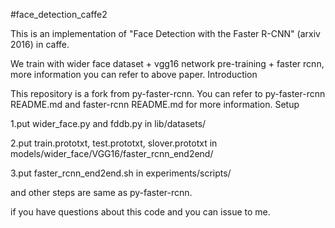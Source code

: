 #face_detection_caffe2

This is an implementation of "Face Detection with the Faster R-CNN" (arxiv 2016) in caffe.

We train with wider face dataset + vgg16 network pre-training + faster rcnn, more information you can refer to above paper.
Introduction

This repository is a fork from py-faster-rcnn. You can refer to py-faster-rcnn README.md and faster-rcnn README.md for more information.
Setup

1.put wider_face.py and fddb.py in lib/datasets/

2.put train.prototxt, test.prototxt, slover.prototxt in models/wider_face/VGG16/faster_rcnn_end2end/

3.put faster_rcnn_end2end.sh in experiments/scripts/

and other steps are same as py-faster-rcnn.

if you have questions about this code and you can issue to me.

